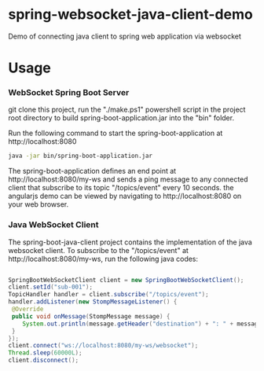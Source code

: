 # spring-websocket-java-client-demo

Demo of connecting java client to spring web application via websocket

# Usage

### WebSocket Spring Boot Server

git clone this project, run the "./make.ps1" powershell script in the project root directory to build spring-boot-application.jar
into the "bin" folder.

Run the following command to start the spring-boot-application at http://localhost:8080

```bash
java -jar bin/spring-boot-application.jar
```

The spring-boot-application defines an end point at http://localhost:8080/my-ws and sends a ping message to any connected client that subscribe to its topic "/topics/event" every 10 seconds. the angularjs demo can be viewed by navigating to http://localhost:8080 on your web browser.

### Java WebSocket Client

The spring-boot-java-client project contains the implementation of the java websocket client. To subscribe to the "/topics/event" at http://localhost:8080/my-ws, run the following java codes:

```java

SpringBootWebSocketClient client = new SpringBootWebSocketClient();
client.setId("sub-001");
TopicHandler handler = client.subscribe("/topics/event");
handler.addListener(new StompMessageListener() {
 @Override
 public void onMessage(StompMessage message) {
    System.out.println(message.getHeader("destination") + ": " + message.getContent());
 }
});
client.connect("ws://localhost:8080/my-ws/websocket");
Thread.sleep(60000L);
client.disconnect();
```